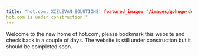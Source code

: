 ```yaml
---
title: 'hot.com: XIΞLΞVAN SOLUTIONS' featured_image: '/images/gohugo-default-sample-hero-image.jpg' description: "
hot.com is under construction."
---
```


Welcome to the new home of hot.com, please bookmark this website and check back in a couple of days. The website is
still under construction but it should be completed soon.
